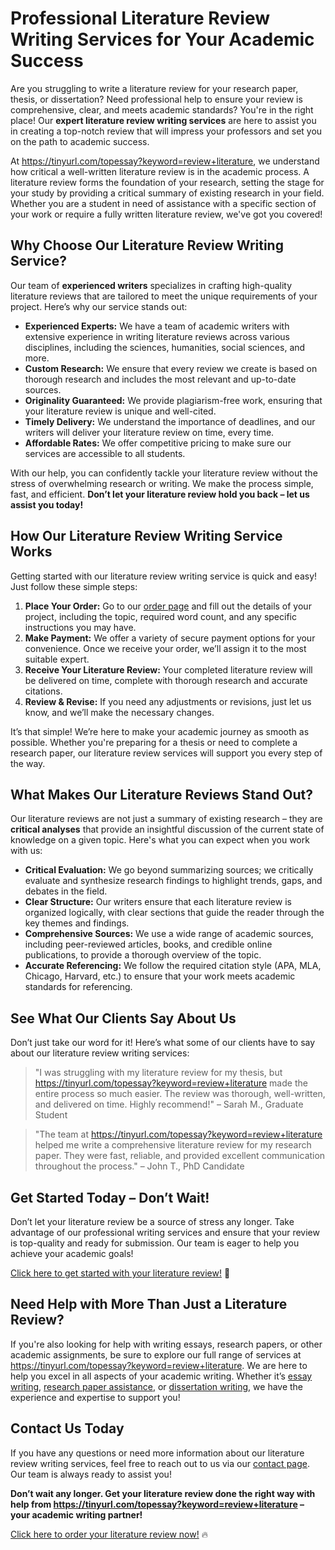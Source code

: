 # Professional Literature Review Writing Services for Your Academic Success

Are you struggling to write a literature review for your research paper, thesis, or dissertation? Need professional help to ensure your review is comprehensive, clear, and meets academic standards? You're in the right place! Our **expert literature review writing services** are here to assist you in creating a top-notch review that will impress your professors and set you on the path to academic success.

At https://tinyurl.com/topessay?keyword=review+literature, we understand how critical a well-written literature review is in the academic process. A literature review forms the foundation of your research, setting the stage for your study by providing a critical summary of existing research in your field. Whether you are a student in need of assistance with a specific section of your work or require a fully written literature review, we've got you covered!

## Why Choose Our Literature Review Writing Service?

Our team of **experienced writers** specializes in crafting high-quality literature reviews that are tailored to meet the unique requirements of your project. Here’s why our service stands out:

- **Experienced Experts:** We have a team of academic writers with extensive experience in writing literature reviews across various disciplines, including the sciences, humanities, social sciences, and more.
- **Custom Research:** We ensure that every review we create is based on thorough research and includes the most relevant and up-to-date sources.
- **Originality Guaranteed:** We provide plagiarism-free work, ensuring that your literature review is unique and well-cited.
- **Timely Delivery:** We understand the importance of deadlines, and our writers will deliver your literature review on time, every time.
- **Affordable Rates:** We offer competitive pricing to make sure our services are accessible to all students.

With our help, you can confidently tackle your literature review without the stress of overwhelming research or writing. We make the process simple, fast, and efficient. **Don’t let your literature review hold you back – let us assist you today!**

## How Our Literature Review Writing Service Works

Getting started with our literature review writing service is quick and easy! Just follow these simple steps:

1. **Place Your Order:** Go to our [order page](https://tinyurl.com/topessay?keyword=review+literature) and fill out the details of your project, including the topic, required word count, and any specific instructions you may have.
2. **Make Payment:** We offer a variety of secure payment options for your convenience. Once we receive your order, we’ll assign it to the most suitable expert.
3. **Receive Your Literature Review:** Your completed literature review will be delivered on time, complete with thorough research and accurate citations.
4. **Review & Revise:** If you need any adjustments or revisions, just let us know, and we’ll make the necessary changes.

It’s that simple! We’re here to make your academic journey as smooth as possible. Whether you're preparing for a thesis or need to complete a research paper, our literature review services will support you every step of the way.

## What Makes Our Literature Reviews Stand Out?

Our literature reviews are not just a summary of existing research – they are **critical analyses** that provide an insightful discussion of the current state of knowledge on a given topic. Here's what you can expect when you work with us:

- **Critical Evaluation:** We go beyond summarizing sources; we critically evaluate and synthesize research findings to highlight trends, gaps, and debates in the field.
- **Clear Structure:** Our writers ensure that each literature review is organized logically, with clear sections that guide the reader through the key themes and findings.
- **Comprehensive Sources:** We use a wide range of academic sources, including peer-reviewed articles, books, and credible online publications, to provide a thorough overview of the topic.
- **Accurate Referencing:** We follow the required citation style (APA, MLA, Chicago, Harvard, etc.) to ensure that your work meets academic standards for referencing.

## See What Our Clients Say About Us

Don’t just take our word for it! Here’s what some of our clients have to say about our literature review writing services:

> "I was struggling with my literature review for my thesis, but https://tinyurl.com/topessay?keyword=review+literature made the entire process so much easier. The review was thorough, well-written, and delivered on time. Highly recommend!" – Sarah M., Graduate Student

> "The team at https://tinyurl.com/topessay?keyword=review+literature helped me write a comprehensive literature review for my research paper. They were fast, reliable, and provided excellent communication throughout the process." – John T., PhD Candidate

## Get Started Today – Don’t Wait!

Don’t let your literature review be a source of stress any longer. Take advantage of our professional writing services and ensure that your review is top-quality and ready for submission. Our team is eager to help you achieve your academic goals!

[Click here to get started with your literature review!](https://tinyurl.com/topessay?keyword=review+literature) 🌟

## Need Help with More Than Just a Literature Review?

If you're also looking for help with writing essays, research papers, or other academic assignments, be sure to explore our full range of services at https://tinyurl.com/topessay?keyword=review+literature. We are here to help you excel in all aspects of your academic writing. Whether it’s [essay writing](https://tinyurl.com/topessay?keyword=review+literature), [research paper assistance](https://tinyurl.com/topessay?keyword=review+literature), or [dissertation writing](https://tinyurl.com/topessay?keyword=review+literature), we have the experience and expertise to support you!

## Contact Us Today

If you have any questions or need more information about our literature review writing services, feel free to reach out to us via our [contact page](https://tinyurl.com/topessay?keyword=review+literature). Our team is always ready to assist you!

**Don’t wait any longer. Get your literature review done the right way with help from https://tinyurl.com/topessay?keyword=review+literature – your academic writing partner!**

[Click here to order your literature review now!](https://tinyurl.com/topessay?keyword=review+literature) 🔥
